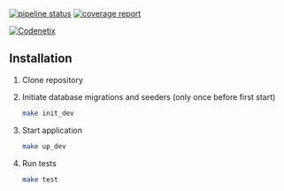 [![pipeline status](https://git.codenetix.com/dms/backend/badges/master/pipeline.svg)](https://git.codenetix.com/dms/backend/commits/master)
[![coverage report](https://git.codenetix.com/dms/backend/badges/master/coverage.svg)](https://git.codenetix.com/dms/backend/commits/master)


[![Codenetix](https://www.codenetix.com/img/codenetix-logo-light.svg)](https://www.codenetix.com/)

## Installation

1. Clone repository

2. Initiate database migrations and seeders (only once before first start)
    ```bash
    make init_dev
    ```
3. Start application
    ```bash
    make up_dev
    ```
4. Run tests
    ```bash
    make test
    ```